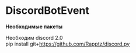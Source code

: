 # DiscordBotEvent

**Необходимые пакеты**

Необходим discord 2.0  
  pip install git+https://github.com/Rapptz/discord.py
